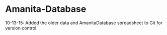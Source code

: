 # Amanita-Database

10-13-15: Added the older data and AmanitaDatabase spreadsheet to Git for version control.
